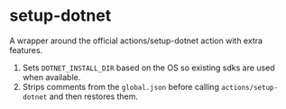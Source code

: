 # setup-dotnet

A wrapper around the official actions/setup-dotnet action with extra features.

1. Sets `DOTNET_INSTALL_DIR` based on the OS so existing sdks are used when available.
2. Strips comments from the `global.json` before calling `actions/setup-dotnet` and then restores them.
